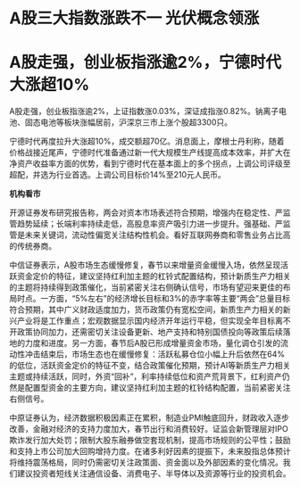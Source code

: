 # A股三大指数涨跌不一 光伏概念领涨

# A股走强，创业板指涨逾2%，宁德时代大涨超10%

A股走强，创业板指涨逾2%，上证指数涨0.03%，深证成指涨0.82%。钠离子电池、固态电池等板块涨幅居前，沪深京三市上涨个股超3300只。

宁德时代再度拉升大涨超10%，成交额超70亿。消息面上，摩根士丹利称，随着价格战接近尾声，宁德时代准备通过新一代大规模生产线提高成本效率，并扩大在净资产收益率方面的优势，看到宁德时代在基本面上的多个拐点，上调公司评级至超配，并选为行业首选。上调公司目标价14%至210元人民币。

**机构看市**

开源证券发布研究报告称，两会对资本市场表述符合预期，增强内在稳定性、严监管趋势延续；长端利率持续走低，高股息率资产吸引力进一步提升。强基础、严监管是未来关键词，流动性偏宽关注结构性机会。看好互联网券商和零售业务占比高的传统券商。

中信证券表示，A股市场生态缓慢修复，春节以来增量资金缓慢入场，依然呈现活跃资金定价的特征，建议坚持红利加主题的杠铃式配置结构，预计新质生产力相关的主题将持续得到政策催化，当前紧密关注右侧确认信号，市场有望迎来更佳的布局时点。一方面，“5%左右”的经济增长目标和3%的赤字率等主要“两会”总量目标符合预期，其中广义财政适度加力，货币政策仍有宽松空间，新质生产力相关的新兴产业将是工作重点；宏观数据显示国内经济开年运行平稳，但实现全年目标离不开政策协同加力，还需密切关注设备更新、地产支持和特别国债投向等政策后续落地的力度和进度。另一方面，春节后A股已形成增量资金市场，量化调仓引发的流动性冲击结束后，市场生态也在缓慢修复：活跃私募仓位小幅上升后依然在64%的低位，活跃资金定价的特征不变，结合政策催化预期，预计AI等新质生产力相关主题或持续活跃，同时，外资“回补”，利率持续低位和资产荒背景下，红利资产仍然是配置型资金的主要方向，建议坚持红利加主题的杠铃结构配置，当前紧密关注右侧信号。

中原证券认为，经济数据积极因素正在累积，制造业PMI触底回升，财政收入逐步改善，金融对经济的支持力度加大，春节出行和消费较好。证监会新管理层对IPO欺诈发行加大处罚；限制大股东融券做空套现机制，提高市场规则的公平性；鼓励和支持上市公司加大回购增持力度。在诸多利好因素的提振下，未来股指总体预计将维持震荡格局，同时仍需密切关注政策面、资金面以及外部因素的变化情况。我们建议投资者短线关注通信设备、消费电子、半导体以及资源等行业的投资机会。

